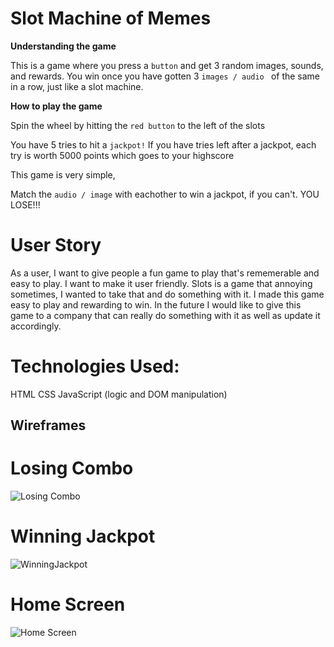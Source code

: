 # Slot Machine of Memes

**Understanding the game**

This is a game where you press a ``` button ``` and get 3 random images, sounds, and rewards. You win once you have gotten 3 ```images / audio ``` of the same in a row, just like a slot machine. 

**How to play the game**

Spin the wheel by hitting the  ``` red button ``` to the left of the slots

You have 5 tries to hit a ``` jackpot! ``` If you have tries left after a jackpot, each try is worth 5000 points which goes to your highscore

This game is very simple, 

Match the ``` audio / image ``` with eachother to win a jackpot, if you can't. YOU LOSE!!!

# User Story 

As a user, I want to give people a fun game to play that's rememerable and easy to play. I want to make it user friendly. Slots is a game that annoying sometimes, I wanted to take that and do something with it. I made this game easy to play and rewarding to win. In the future I would like to give this game to a company that can really do something with it as well as update it accordingly. 

# Technologies Used:
HTML
CSS
JavaScript (logic and DOM manipulation)

## Wireframes 

# **Losing Combo**

![Losing Combo](https://i.pinimg.com/originals/3f/f1/62/3ff162548796f9367d0efb13c7444dbf.jpg)

# **Winning Jackpot** 

![WinningJackpot](https://i.pinimg.com/originals/8a/cb/12/8acb12f25a559dafb10207cf8c4e716c.jpg)

# **Home Screen**
![Home Screen](https://i.pinimg.com/originals/88/19/b6/8819b6716a072ea1022667ec64a19c0e.jpg)
